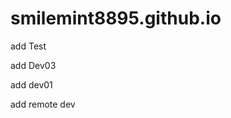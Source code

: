 
smilemint8895.github.io
=======================
add Test 

add Dev03

add dev01 



add remote dev 
